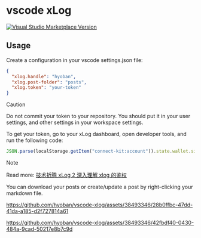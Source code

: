 # vscode xLog

<a href="https://marketplace.visualstudio.com/items?itemName=hyoban.xlog" target="__blank"><img src="https://img.shields.io/visual-studio-marketplace/v/hyoban.xlog.svg?color=eee&amp;label=VS%20Code%20Marketplace&logo=visual-studio-code" alt="Visual Studio Marketplace Version" /></a>

## Usage

Create a configuration in your vscode settings.json file:

```json
{
  "xlog.handle": "hyoban",
  "xlog.post-folder": "posts",
  "xlog.token": "your-token"
}
```

> [!CAUTION]
> Do not commit your token to your repository. You should put it in your user settings, and other settings in your workspace settings.

To get your token, go to your xLog dashboard, open developer tools, and run the following code:

```javascript
JSON.parse(localStorage.getItem("connect-kit:account")).state.wallet.siwe.token;
```

> [!NOTE]
> Read more: [技术折腾 xLog 2 深入理解 xlog 的鉴权](https://blog.ijust.cc/play-xlog-02)

You can download your posts or create/update a post by right-clicking your markdown file.

https://github.com/hyoban/vscode-xlog/assets/38493346/28b0ffbc-47dd-41da-a185-d2f727814a61

https://github.com/hyoban/vscode-xlog/assets/38493346/42fbdf40-0430-484a-9cad-50217e8b7c9d

